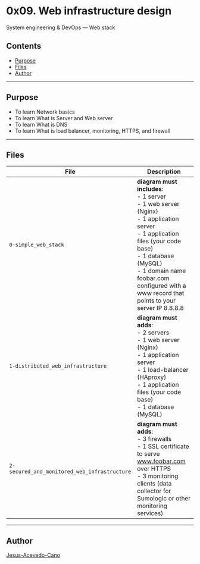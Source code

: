 # 0x09. Web infrastructure design
System engineering & DevOps ― Web stack

## Contents
* [Purpose](https://github.com/sumin3/holberton-system_engineering-devops/tree/master/0x09-web_infrastructure_design#Purpose)
* [Files](https://github.com/sumin3/holberton-system_engineering-devops/tree/master/0x09-web_infrastructure_design#Files)
* [Author](https://github.com/sumin3/holberton-system_engineering-devops/tree/master/0x09-web_infrastructure_design#author)
---
## Purpose
- To learn Network basics
- To learn What is Server and Web server
- To learn What is DNS
- To learn What is load balancer, monitoring, HTTPS, and firewall
---

## Files
|File| Description
|---|-----
| `0-simple_web_stack` | **diagram must includes**:<br />- 1 server <br />- 1 web server (Nginx) <br />- 1 application server <br />- 1 application files (your code base) <br />- 1 database (MySQL) <br />- 1 domain name foobar.com configured with a www record that points to your server IP 8.8.8.8
| `1-distributed_web_infrastructure` | **diagram must adds**: <br />- 2 servers<br />- 1 web server (Nginx) <br />- 1 application server <br />- 1 load-balancer (HAproxy)<br />- 1 application files (your code base) <br />- 1 database (MySQL)
| `2-secured_and_monitored_web_infrastructure` | **diagram must adds**: <br />- 3 firewalls<br /> - 1 SSL certificate to serve www.foobar.com over HTTPS <br />- 3 monitoring clients (data collector for Sumologic or other monitoring services)

---
## Author
[Jesus-Acevedo-Cano](https://github.com/Jesus-Acevedo-Cano)